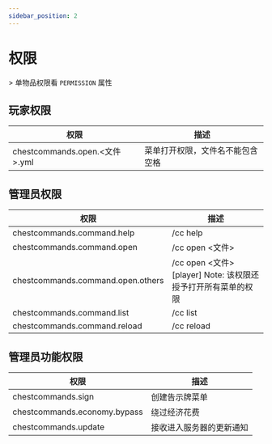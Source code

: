 ```yaml
---
sidebar_position: 2
---
```


# 权限

\> 单物品权限看 `PERMISSION` 属性

## 玩家权限

| 权限                            | 描述 |
|-------------------------------| ----------- |
| chestcommands.open.\<文件\>.yml | 菜单打开权限，文件名不能包含空格 |

## 管理员权限

| 权限 | 描述 |
| ----------- | ----------- |
|chestcommands.command.help | /cc help |
|chestcommands.command.open | /cc open \<文件\> |
|chestcommands.command.open.others | /cc open \<文件\> [player] Note: 该权限还授予打开所有菜单的权限 |
|chestcommands.command.list | /cc list |
|chestcommands.command.reload | /cc reload |

## 管理员功能权限

| 权限 | 描述 |
| ----------- | ----------- |
|chestcommands.sign | 创建告示牌菜单 |
|chestcommands.economy.bypass | 绕过经济花费 |
|chestcommands.update | 接收进入服务器的更新通知 |